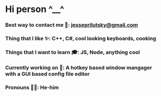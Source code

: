 # Hi person ^__^
### Best way to contact me 📣: jesseprilutsky@gmail.com 
### Thing that I like ✨: C++, C#, cool looking keyboards, cooking
### Things that I want to learn 🎓: JS, Node, anything cool
### Currently working on 💼: A hotkey based window mangager with a GUI based config file editor
### Pronouns 🧍‍♂️: He-him
